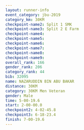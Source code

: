 ```yaml
---
layout: runner-info 
event_category: jbu-2019 
category_km: 30KM 
checkpoint-name2: Split 1 SMK 
checkpoint-name3: Split 2 E Farm 
checkpoint-name4: 
checkpoint-name5: 
checkpoint-name6: 
checkpoint-name7: 
checkpoint-name8: 
checkpoint-name9: 
overall_rank: 166
gender_rank: 206
category_rank: 44
bib: 32095
name: NAZARUDDIN BIN ABU BAKAR
distance: 30KM
category: 30KM Men Veteran
gender: Male
time: 5-00-19.6
start: 2-00-00.0
checkpoint2: 4-02-45.8
checkpoint3: 6-18-23.4
finish: 7-00-19.6
---
```

